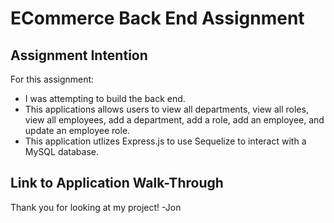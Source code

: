 # **ECommerce Back End Assignment**

## **Assignment Intention**

For this assignment:

- I was attempting to build the back end.
- This applications allows users to view all departments, view all roles, view all employees, add a department, add a role, add an employee, and update an employee role.
- This application utlizes Express.js to use Sequelize to interact with a MySQL database.

## **Link to Application Walk-Through**

Thank you for looking at my project!
-Jon
